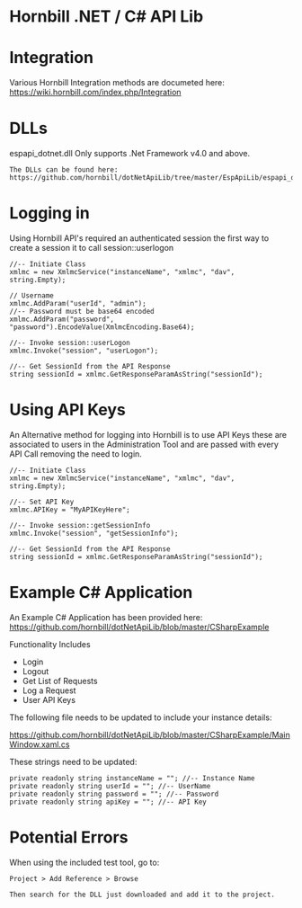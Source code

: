 
 Hornbill .NET / C# API Lib
========

Integration
===
Various Hornbill Integration methods are documeted here: https://wiki.hornbill.com/index.php/Integration

DLLs
===
espapi_dotnet.dll Only supports .Net Framework v4.0 and above.

```
The DLLs can be found here: https://github.com/hornbill/dotNetApiLib/tree/master/EspApiLib/espapi_dotnet/bin/Release
```


Logging in
===

Using Hornbill API's required an authenticated session the first way to create a session it to call session::userlogon
```
//-- Initiate Class
xmlmc = new XmlmcService("instanceName", "xmlmc", "dav", string.Empty);

// Username
xmlmc.AddParam("userId", "admin");
//-- Password must be base64 encoded
xmlmc.AddParam("password", "password").EncodeValue(XmlmcEncoding.Base64);

//-- Invoke session::userLogon
xmlmc.Invoke("session", "userLogon");

//-- Get SessionId from the API Response
string sessionId = xmlmc.GetResponseParamAsString("sessionId");
```

Using API Keys
===

An Alternative method for logging into Hornbill is to use API Keys these are associated to users in the Administration Tool and are passed with every API Call removing the need to login.
```
//-- Initiate Class
xmlmc = new XmlmcService("instanceName", "xmlmc", "dav", string.Empty);

//-- Set API Key
xmlmc.APIKey = "MyAPIKeyHere";

//-- Invoke session::getSessionInfo
xmlmc.Invoke("session", "getSessionInfo");

//-- Get SessionId from the API Response
string sessionId = xmlmc.GetResponseParamAsString("sessionId");
```

Example C# Application
===

An Example C# Application has been provided here:
https://github.com/hornbill/dotNetApiLib/blob/master/CSharpExample

Functionality Includes
* Login
* Logout
* Get List of Requests
* Log a Request
* User API Keys

The following file needs to be updated to include your instance details:

https://github.com/hornbill/dotNetApiLib/blob/master/CSharpExample/MainWindow.xaml.cs


These strings need to be updated:
```
private readonly string instanceName = ""; //-- Instance Name
private readonly string userId = ""; //-- UserName
private readonly string password = ""; //-- Password
private readonly string apiKey = ""; //-- API Key
```

Potential Errors
===

When using the included test tool, go to:
```
Project > Add Reference > Browse 

Then search for the DLL just downloaded and add it to the project. 
```